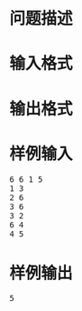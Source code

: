 

# 问题描述



# 输入格式



# 输出格式



# 样例输入


<pre>6 6 1 5 
1 3 
2 6 
3 6 
3 2 
6 4 
4 5
</pre>

# 样例输出


<pre>5
</pre>
